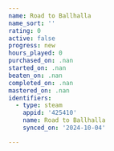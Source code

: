 ```yaml
---
name: Road to Ballhalla
name_sort: ''
rating: 0
active: false
progress: new
hours_played: 0
purchased_on: .nan
started_on: .nan
beaten_on: .nan
completed_on: .nan
mastered_on: .nan
identifiers:
  - type: steam
    appid: '425410'
    name: Road to Ballhalla
    synced_on: '2024-10-04'

---
```

